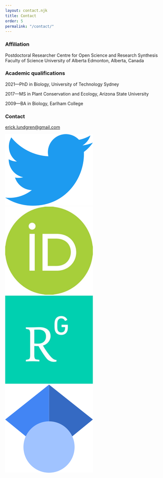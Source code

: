 ```yaml
---
layout: contact.njk
title: Contact
order: 5
permalink: "/contact/"
---
```


### Affiliation

Postdoctoral Researcher
Centre for Open Science and Research Synthesis
Faculty of Science
University of Alberta
Edmonton, Alberta, Canada

### Academic qualifications

2021—PhD in Biology, University of Technology Sydney

2017—MS in Plant Conservation and Ecology, Arizona State University

2009—BA in Biology, Earlham College

### Contact

erick.lundgren@gmail.com

<div class="icon-container">
    <a href="https://twitter.com/ejlundyyy">
        <img src="/assets/images/icons/twitter.png" class="icon">
    </a>
    <a href="https://orcid.org/0000-0001-9893-3324">
        <img src="/assets/images/icons/orcid.png" class="icon">
    </a>
    <a href="https://www.researchgate.net/profile/Erick-Lundgren">
        <img src="/assets/images/icons/research_gate.png" class="icon">
    </a>
    <a href="https://scholar.google.com/citations?hl=en&user=qgdLndsAAAAJ">
        <img src="/assets/images/icons/google.png" class="icon">
    </a>
</div>